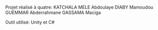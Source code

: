 Projet réalisé à quatre: 
KATCHALA MELE Abdoulaye
DIABY Mamoudou
GUEMMAR Abderrahmane
GASSAMA Maciga

Outil utilisé: Unity et C#
